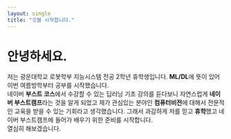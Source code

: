 ```yaml
---
layout: single
title: "깃블 시작합니다."
---
```

# 안녕하세요.
저는 광운대학교 로봇학부 지능시스템 전공 2학년 휴학생입니다.                    **ML/DL**에 뜻이 있어 이번 여름방학부터 공부를 시작했습니다.    
네이버 **부스트 코스**에서 수강할 수 있는 딥러닝 기초 강의를 듣다보니        자연스럽게 **네이버 부스트캠프**라는 것을 알게 되었고                       제가 관심있는 분야인 **컴퓨터비전**에 대해서 전문적인 교육을 받을 수 있는
기회라고 생각했습니다.                                              그래서 과감하게 저를 믿고 **휴학**했고 네이버 부스트캠프에 들어가 배우기 위한 준비를 시작합니다.   
       열심히 해보겠습니다.